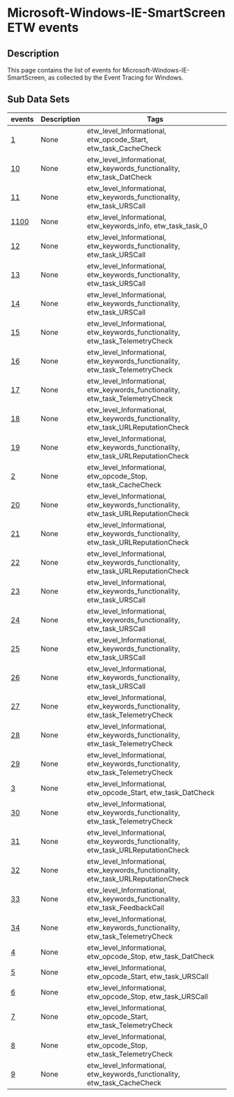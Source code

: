 # Microsoft-Windows-IE-SmartScreen ETW events

## Description
This page contains the list of events for Microsoft-Windows-IE-SmartScreen, as collected by the Event Tracing for Windows.

## Sub Data Sets
|events|Description|Tags|
|---|---|---|
|[1](events/event-1.md)|None|etw_level_Informational, etw_opcode_Start, etw_task_CacheCheck|
|[10](events/event-10.md)|None|etw_level_Informational, etw_keywords_functionality, etw_task_DatCheck|
|[11](events/event-11.md)|None|etw_level_Informational, etw_keywords_functionality, etw_task_URSCall|
|[1100](events/event-1100.md)|None|etw_level_Informational, etw_keywords_info, etw_task_task_0|
|[12](events/event-12.md)|None|etw_level_Informational, etw_keywords_functionality, etw_task_URSCall|
|[13](events/event-13.md)|None|etw_level_Informational, etw_keywords_functionality, etw_task_URSCall|
|[14](events/event-14.md)|None|etw_level_Informational, etw_keywords_functionality, etw_task_URSCall|
|[15](events/event-15.md)|None|etw_level_Informational, etw_keywords_functionality, etw_task_TelemetryCheck|
|[16](events/event-16.md)|None|etw_level_Informational, etw_keywords_functionality, etw_task_TelemetryCheck|
|[17](events/event-17.md)|None|etw_level_Informational, etw_keywords_functionality, etw_task_TelemetryCheck|
|[18](events/event-18.md)|None|etw_level_Informational, etw_keywords_functionality, etw_task_URLReputationCheck|
|[19](events/event-19.md)|None|etw_level_Informational, etw_keywords_functionality, etw_task_URLReputationCheck|
|[2](events/event-2.md)|None|etw_level_Informational, etw_opcode_Stop, etw_task_CacheCheck|
|[20](events/event-20.md)|None|etw_level_Informational, etw_keywords_functionality, etw_task_URLReputationCheck|
|[21](events/event-21.md)|None|etw_level_Informational, etw_keywords_functionality, etw_task_URLReputationCheck|
|[22](events/event-22.md)|None|etw_level_Informational, etw_keywords_functionality, etw_task_URLReputationCheck|
|[23](events/event-23.md)|None|etw_level_Informational, etw_keywords_functionality, etw_task_URSCall|
|[24](events/event-24.md)|None|etw_level_Informational, etw_keywords_functionality, etw_task_URSCall|
|[25](events/event-25.md)|None|etw_level_Informational, etw_keywords_functionality, etw_task_URSCall|
|[26](events/event-26.md)|None|etw_level_Informational, etw_keywords_functionality, etw_task_URSCall|
|[27](events/event-27.md)|None|etw_level_Informational, etw_keywords_functionality, etw_task_TelemetryCheck|
|[28](events/event-28.md)|None|etw_level_Informational, etw_keywords_functionality, etw_task_TelemetryCheck|
|[29](events/event-29.md)|None|etw_level_Informational, etw_keywords_functionality, etw_task_TelemetryCheck|
|[3](events/event-3.md)|None|etw_level_Informational, etw_opcode_Start, etw_task_DatCheck|
|[30](events/event-30.md)|None|etw_level_Informational, etw_keywords_functionality, etw_task_TelemetryCheck|
|[31](events/event-31.md)|None|etw_level_Informational, etw_keywords_functionality, etw_task_URLReputationCheck|
|[32](events/event-32.md)|None|etw_level_Informational, etw_keywords_functionality, etw_task_URLReputationCheck|
|[33](events/event-33.md)|None|etw_level_Informational, etw_keywords_functionality, etw_task_FeedbackCall|
|[34](events/event-34.md)|None|etw_level_Informational, etw_keywords_functionality, etw_task_TelemetryCheck|
|[4](events/event-4.md)|None|etw_level_Informational, etw_opcode_Stop, etw_task_DatCheck|
|[5](events/event-5.md)|None|etw_level_Informational, etw_opcode_Start, etw_task_URSCall|
|[6](events/event-6.md)|None|etw_level_Informational, etw_opcode_Stop, etw_task_URSCall|
|[7](events/event-7.md)|None|etw_level_Informational, etw_opcode_Start, etw_task_TelemetryCheck|
|[8](events/event-8.md)|None|etw_level_Informational, etw_opcode_Stop, etw_task_TelemetryCheck|
|[9](events/event-9.md)|None|etw_level_Informational, etw_keywords_functionality, etw_task_CacheCheck|

